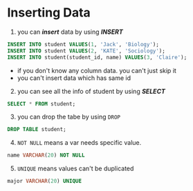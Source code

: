 # Inserting Data

1. you can ***insert*** data by using ***INSERT***

```sql
INSERT INTO student VALUES(1, 'Jack', 'Biology');
INSERT INTO student VALUES(2, 'KATE', 'Sociology');
INSERT INTO student(student_id, name) VALUES(3, 'Claire');
```
* if you don't know any column data. you can't just skip it
* you can't insert data which has same id

2. you can see all the info of student by using ***SELECT***

```sql
SELECT * FROM student;
```

3. you can drop the tabe by using ```DROP```

```sql
DROP TABLE student;
```

4. ```NOT NULL``` means a var needs specific value.

```sql
name VARCHAR(20) NOT NULL
```

5. ```UNIQUE``` means values can't be duplicated

```sql
major VARCHAR(20) UNIQUE
```
